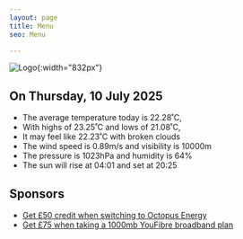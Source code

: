 ```yaml
---
layout: page
title: Menu
seo: Menu

---
```


![Logo](/images/logo.jpg){:width="832px"}

<!-- weather_marker starts -->
## On Thursday, 10 July 2025

- The average temperature today is 22.28˚C,
- With highs of 23.25˚C and lows of 21.08˚C,
- It may feel like 22.23˚C with broken clouds
- The wind speed is 0.89m/s and visibility is 10000m
- The pressure is 1023hPa and humidity is 64%
- The sun will rise at 04:01 and set at 20:25

<!-- weather_marker ends -->

## Sponsors

- [Get £50 credit when switching to Octopus Energy](https://bit.ly/3oD1nnS)
- [Get £75 when taking a 1000mb YouFibre broadband plan](https://aklam.io/91zWhU?)
